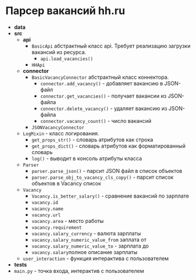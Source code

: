 # Парсер вакансий hh.ru

* **data**
* **src**
  + **api**
      * ``BasicApi`` абстрактный класс api. Требует реализацию загрузки вакансий из ресурса.
        + ``api.load_vacancies()``
      * ``HHApi``
  + **connector**
      * ``BasicVacancyConnector`` абстрактный класс коннектора.
        - ``connector.add_vacancy()`` - добавляет вакансию в JSON-файл
        - ``connector.get_vacancies()`` - получает вакансии из JSON-файла
        - ``connector.delete_vacancy()`` - удаляет вакансию из JSON-файла
        - ``connector.vacancy_count()`` - число вакансий
      * ``JSONVacancyConnector``
  + ``LogMixin`` - класс логирования.
      - ``get_props_str()`` - словарь атрибутов как строка
      - ``get_props_dict()`` - словарь атрибутов как форматированный словарь
      - ``log()`` - выводит в консоль атрибуты класса
  + ``Parser``
    * ``parser.parse_json()`` - парсит JSON файл в список объектов
    * ``parser.parse_obj_to_vacancy_cls_copy()`` - парсит список объектов в Vacancy список
  + ``Vacancy``
    - ``Vacancy.is_better_salary()`` - сравнение вакансий по зарплате
    - ``vacancy.id``
    - ``vacancy.name``
    - ``vacancy.url``
    - ``vacancy.area`` - место работы
    - ``vacancy.requirement``
    - ``vacancy.salary_currency`` - валюта зарплаты
    - ``vacancy.salary_numeric_value_from`` заплата от
    - ``vacancy.salary_numeric_value_to`` - зарплата до
    - ``vacancy.salary``полное описание зарплаты
  + ``user_interaction`` - функция интерактива с пользователем
* **tests**
* ``main.py`` - точка входа, интерактив с пользователем
